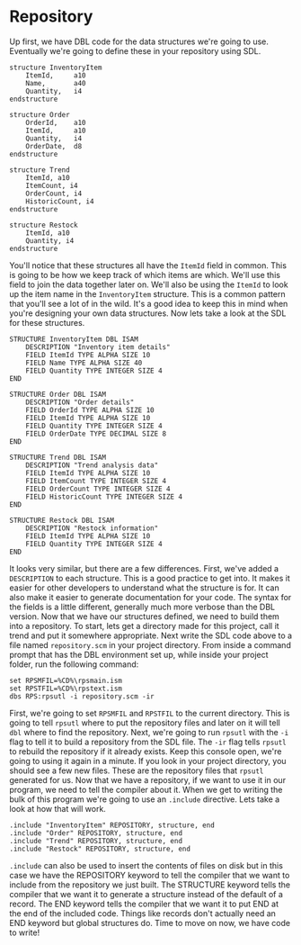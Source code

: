 # Repository
Up first, we have DBL code for the data structures we're going to use. Eventually we're going to define these in your repository using SDL.

```dbl
structure InventoryItem
    ItemId,     a10
    Name,       a40
    Quantity,   i4
endstructure

structure Order
    OrderId,    a10
    ItemId,     a10
    Quantity,   i4
    OrderDate,  d8
endstructure

structure Trend
    ItemId, a10
    ItemCount, i4
    OrderCount, i4
    HistoricCount, i4
endstructure

structure Restock
    ItemId, a10
    Quantity, i4
endstructure
```

You'll notice that these structures all have the `ItemId` field in common. This is going to be how we keep track of which items are which. We'll use this field to join the data together later on. We'll also be using the `ItemId` to look up the item name in the `InventoryItem` structure. This is a common pattern that you'll see a lot of in the wild. It's a good idea to keep this in mind when you're designing your own data structures. Now lets take a look at the SDL for these structures.

```sdl
STRUCTURE InventoryItem DBL ISAM
    DESCRIPTION "Inventory item details"
    FIELD ItemId TYPE ALPHA SIZE 10
    FIELD Name TYPE ALPHA SIZE 40
    FIELD Quantity TYPE INTEGER SIZE 4
END

STRUCTURE Order DBL ISAM
    DESCRIPTION "Order details"
    FIELD OrderId TYPE ALPHA SIZE 10
    FIELD ItemId TYPE ALPHA SIZE 10
    FIELD Quantity TYPE INTEGER SIZE 4
    FIELD OrderDate TYPE DECIMAL SIZE 8
END

STRUCTURE Trend DBL ISAM
    DESCRIPTION "Trend analysis data"
    FIELD ItemId TYPE ALPHA SIZE 10
    FIELD ItemCount TYPE INTEGER SIZE 4
    FIELD OrderCount TYPE INTEGER SIZE 4
    FIELD HistoricCount TYPE INTEGER SIZE 4
END

STRUCTURE Restock DBL ISAM
    DESCRIPTION "Restock information"
    FIELD ItemId TYPE ALPHA SIZE 10
    FIELD Quantity TYPE INTEGER SIZE 4
END
```

It looks very similar, but there are a few differences. First, we've added a `DESCRIPTION` to each structure. This is a good practice to get into. It makes it easier for other developers to understand what the structure is for. It can also make it easier to generate documentation for your code. The syntax for the fields is a little different, generally much more verbose than the DBL version. Now that we have our structures defined, we need to build them into a repository. To start, lets get a directory made for this project, call it trend and put it somewhere appropriate. Next write the SDL code above to a file named `repository.scm` in your project directory. From inside a command prompt that has the DBL environment set up, while inside your project folder, run the following command:

```console
set RPSMFIL=%CD%\rpsmain.ism
set RPSTFIL=%CD%\rpstext.ism
dbs RPS:rpsutl -i repository.scm -ir
```

First, we're going to set `RPSMFIL` and `RPSTFIL` to the current directory. This is going to tell `rpsutl` where to put the repository files and later on it will tell `dbl` where to find the repository. Next, we're going to run `rpsutl` with the `-i` flag to tell it to build a repository from the SDL file. The `-ir` flag tells `rpsutl` to rebuild the repository if it already exists. Keep this console open, we're going to using it again in a minute. If you look in your project directory, you should see a few new files. These are the repository files that `rpsutl` generated for us. Now that we have a repository, if we want to use it in our program, we need to tell the compiler about it. When we get to writing the bulk of this program we're going to use an `.include` directive. Lets take a look at how that will work. 

```dbl,ignore,does_not_compile
.include "InventoryItem" REPOSITORY, structure, end
.include "Order" REPOSITORY, structure, end
.include "Trend" REPOSITORY, structure, end
.include "Restock" REPOSITORY, structure, end
```

`.include` can also be used to insert the contents of files on disk but in this case we have the REPOSITORY keyword to tell the compiler that we want to include from the repository we just built. The STRUCTURE keyword tells the compiler that we want it to generate a structure instead of the default of a record. The END keyword tells the compiler that we want it to put END at the end of the included code. Things like records don't actually need an END keyword but global structures do. Time to move on now, we have code to write!